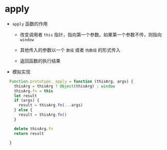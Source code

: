 # apply

- `apply` 函数的作用

  - 改变调用者 `this` 指针，指向第一个参数。如果第一个参数不传，则指向 `window`

  - 其他传入的参数以一个 `数组` 或者 `伪数组` 的形式传入

  - 返回函数的执行结果

- 模拟实现
```js
  Function.prototype._apply = function (thisArg, args) {
    thisArg = thisArg ? Object(thisArg) : window
    thisArg.fn = this
    let result
    if (args) {
      result = thisArg.fn(...args)
    } else {
      result = thisArg.fn()
    }

    delete thisArg.fn
    return result

  }



```